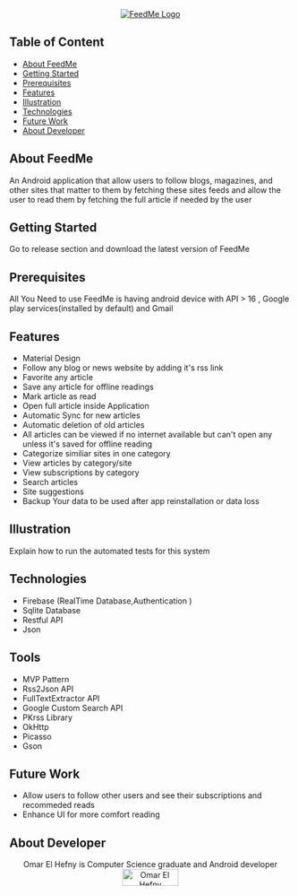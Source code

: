 <div align="center">
  <!-- FeedMe Logo -->
  <a href="https://github.com/ohefny/FeedMe-Application/releases">
    <img src="https://lh4.googleusercontent.com/esVx5zo-SNDbSgRpbdH4JGcYUGeo6Z4Jl_AK21jKia9RUXITSJYLHjZKapRMnIQx9j43iNbp=w182-h200"
      alt="FeedMe Logo" />
  </a>
</div>

## Table of Content
- [About FeedMe](#about-feedme)
- [Getting Started](#getting-started)
- [Prerequisites](#prerequisites)
- [Features](#features)
- [Illustration](#illustration)
- [Technologies](#technologies)
- [Future Work](#future-work)
- [About Developer](#about-developer)

## About FeedMe
  
  An Android application that allow users ​to follow blogs, magazines, and other sites that matter to them by fetching these sites feeds and allow the user to read them by fetching the full article if needed by the user 

## Getting Started

  Go to release section and download the latest version of FeedMe

## Prerequisites
  
  All You Need to use FeedMe is having android device with API > 16 , Google play services(installed by default) and Gmail 

## Features
  - Material Design
  - Follow any blog or news website by adding it's rss link
  - Favorite any article
  - Save any article for offline readings
  - Mark article as read 
  - Open full article inside Application
  - Automatic Sync for new articles
  - Automatic deletion of old articles
  - All articles can be viewed if no internet available but can't open any unless it's saved for offline reading
  - Categorize similiar sites in one category
  - View articles by category/site
  - View subscriptions by category
  - Search articles 
  - Site suggestions 
  - Backup Your data to be used after app reinstallation or data  loss




## Illustration

Explain how to run the automated tests for this system

## Technologies

  - Firebase (RealTime Database,Authentication )
  - Sqlite Database
  - Restful API
  - Json

## Tools

  - MVP Pattern
  - Rss2Json API
  - FullTextExtractor API
  - Google Custom Search API
  - PKrss Library
  - OkHttp
  - Picasso
  - Gson

## Future Work
  - Allow users to follow other users and see their subscriptions and recommeded reads
  - Enhance UI for more comfort reading 

## About Developer
  <div align="center">
  Omar El Hefny is Computer Science graduate and Android developer
  </div>
  <div align="center">
  <!-- Omar El Hefny LinkedIn -->
  <a href="https://www.linkedin.com/in/ohefny/">
    <img src="http://comerecommended.com/wp-content/uploads/2011/05/linkedin-1024x289.png" width="100px" height="30px"  
      alt="Omar El Hefny Linkedin Profile" />
  </a>
</div>
